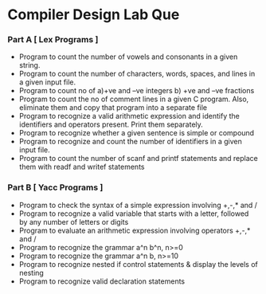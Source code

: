 # Compiler Design Lab Que

### Part A [ Lex Programs ]

- Program to count the number of vowels and consonants in a given string.
- Program to count the number of characters, words, spaces, and lines in a given input file.
- Program to count no of a)+ve and –ve integers b) +ve and –ve fractions
- Program to count the no of comment lines in a given C program. Also, eliminate them and copy that program into a separate file
- Program to recognize a valid arithmetic expression and identify the identifiers and operators present. Print them separately.
- Program to recognize whether a given sentence is simple or compound
- Program to recognize and count the number of identifiers in a given input file.
- Program to count the number of scanf and printf statements and replace them with readf and writef statements

### Part B [ Yacc Programs ]

- Program to check the syntax of a simple expression involving +,-,* and /
- Program to recognize a valid variable that starts with a letter, followed by any number of letters or digits
- Program to evaluate an arithmetic expression involving operators +,-,* and /
- Program to recognize the grammar a^n b^n, n>=0
- Program to recognize the grammar a^n b, n>=10
- Program to recognize nested if control statements & display the levels of nesting
- Program to recognize valid declaration statements



